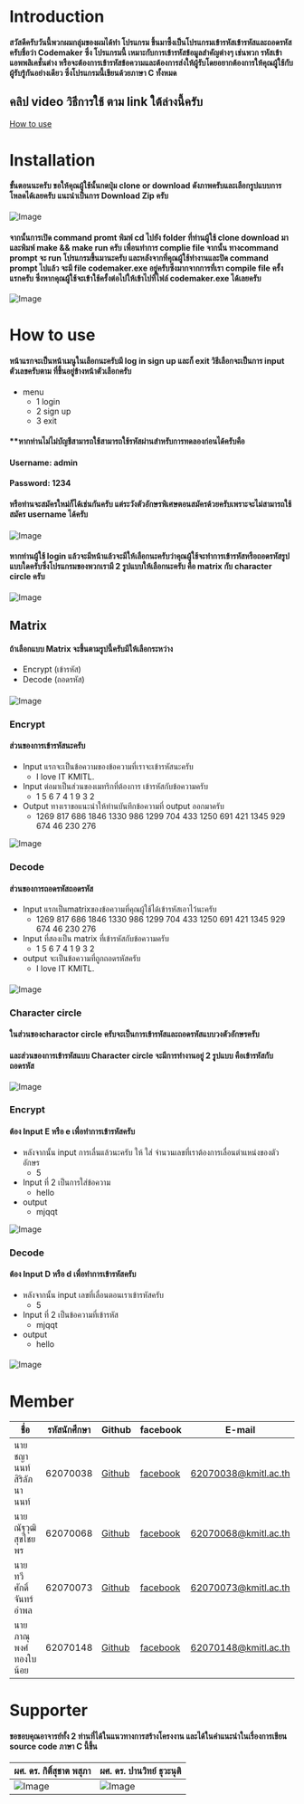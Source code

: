 # Introduction

#### สวัสดีครับวันนี้พวกผมกลุ่มของผมได้ทำ โปรแกรม ขึ้นมาซึ้งเป็นโปรแกรมเข้ารหัสเข้ารหัสและถอดรหัสครับชื่อว่า Codemaker ซึ่ง โปรแกรมนี้ เหมาะกับการเข้ารหัสข้อมูลสำคัญต่างๆ เช่นพวก รหัสเข้าแอพพลิเคชั่นต่าง หรือจะต้องการเข้ารหัสข้อความและต้องการส่งให้ผู้รับโดยอยากต้องการให้คุณผู้ใช้กับผู้รับรู้กันอย่างเดียว ซึ่งโปรแกรมนี้เขียนด้วยภาษา C ทั้งหมด

## คลิป video วิธีการใช้ ตาม link ใต้ล่างนี้ครับ
[How to use](https://youtu.be/-korO6F6Ro4)


# Installation
#### ขั้นตอนนะครับ ขอให้คุณผู้ใช้นั้นกดปุ่ม clone or download ดังภาพครับและเลือกรูปแบบการโหลดได้เลยครับ แนะนำเป็นการ Download Zip ครับ 
 ![Image](picture/Clonetest.png)

#### จากนั้นการเปิด command promt พิมพ์ cd ไปยัง folder ที่ท่านผู้ใช้ clone download มา และพิมพ์ make && make run ครับ เพื่อนทำการ complie file จากนั้น ทางcommand prompt จะ run โปรแกรมขึ้นมานะครับ และหลังจากที่คุณผู้ใช้ทำงานและปิด command prompt ไปแล้ว จะมี file codemaker.exe อยู่ครับซึ่งมากจากการที่เรา compile file ครั้งแรกครับ ซึ่งหากคุณผู้ใช้จะเข้าใช้ครั้งต่อไปให้เข้าไปที่ไฟล์ codemaker.exe ได้เลยครับ

![Image](picture/filecode.png)

# How to use

#### หน้าแรกจะเป็นหน้าเมนูในเลือกนะครับมี log in  sign up และก็ exit วิธีเลือกจะเป็นการ input ตัวเลขครับตาม ที่ขึ้นอยู่ข้างหน้าตัวเลือกครับ 

* menu
    * 1 login 
    * 2 sign up 
    * 3 exit
#### **หากท่านไม่ไม่บัญชีสามารถใช้สามารถใช้รหัสผ่านสำหรับการทดลองก่อนได้ครับคือ 
#### Username: admin
#### Password: 1234
#### หรือท่านจะสมัครใหม่ก็ได้เช่นกันครับ แต่ระวังตัวอักษรพิเศษตอนสมัครด้วยครับเพราะจะไม่สามารถใช้สมัคร username ได้ครับ
####  

![Image](picture/home.jpg)



#### หากท่านผู้ใช้ login แล้วจะมีหน้าแล้วจะมีให้เลือกนะครับว่าคุณผู้ใช้จะทำการเข้ารหัสหรือถอดรหัสรูปแบบใดครับซึ่งโปรแกรมของพวกเรามี 2 รูปแบบให้เลือกนะครับ คือ matrix กับ character circle ครับ

![Image](picture/choosefe.jpg)
## Matrix
#### 
#### ถ้าเลือกแบบ Matrix จะขึ้นตามรูปนี้ครับมีให้เลือกระหว่าง 
* Encrypt (เข้ารหัส)
* Decode (ถอดรหัส)
#### 
![Image](picture/chooseop.jpg)
### Encrypt

#### ส่วนของการเข้ารหัสนะครับ 
* Input แรกจะเป็นข้อความของข้อความที่เราจะเข้ารหัสนะครับ
    * I love IT KMITL.
* Input ต่อมาเป็นส่วนของเมทริกที่ต้องการ เข้ารหัสกับข้อความครับ 
    * 1 5 6 7 4 1 9 3 2
* Output ทางเราขอแนะนำให้ท่านบันทึกข้อความที่ output ออกมาครับ
    * 1269 817 686 1846 1330 986 1299 704 433 1250 691 421 1345 929 674 46 230 276

![Image](picture/matrixen.jpg)

### Decode
#### ส่วนของการถอดรหัสถอดรหัส
* Input แรกเป็นmatrixของข้อความที่คุณผู้ใช้ได้เข้ารหัสเอาไว้นะครับ
    * 1269 817 686 1846 1330 986 1299 704 433 1250 691 421 1345 929 674 46 230 276
* Input ที่สองเป็น matrix ที่เข้ารหัสกับข้อความครับ
    * 1 5 6 7 4 1 9 3 2
* output จะเป็นข้อความที่ถูกถอดรหัสครับ
    * I love IT KMITL.
#### 
![Image](picture/matrixde.jpg)

### Character circle
#### ในส่วนของcharactor circle ครับจะเป็นการเข้ารหัสและถอดรหัสแบบวงตัวอักษรครับ
#### และส่วนของการเข้ารหัสแบบ Character circle จะมีการทำงานอยู่ 2 รูปแบบ คือเข้ารหัสกับถอดรหัส

![Image](picture/char_circle.jpg)
### Encrypt
#### ต้อง Input E หรือ e เพื่อทำการเข้ารหัสครับ
* หลังจากนั้น input การเลื่นแล้วนะครับ ให้ ใส่ จำนวนเลขที่เราต้องการเลื่อนตำแหน่งของตัวอักษร 
    * 5
* Input ที่ 2 เป็นการใส่ข้อความ
    * hello
* output
    * mjqqt

![Image](picture/char_en.png)
### Decode
#### ต้อง Input D หรือ d เพื่อทำการเข้ารหัสครับ
* หลังจากนั้น input เลขที่เลื่อนตอนเราเข้ารหัสครับ
    * 5
* Input ที่ 2 เป็นข้อความที่เข้ารหัส
    * mjqqt
* output
    * hello
#### 
![Image](picture/char_de.png)

# Member

ชื่อ  | รหัสนักศึกษา  |  Github | facebook | E-mail
----- | ----- | ----- | ----- | ----- |
นายชญานนท์ สิริลัภนานนท์ | 62070038 | [Github](https://github.com/Sixfeetit?fbclid=IwAR1EeYrZjE8cyeQNrwmhUo9cG-wmEBGGwQ_y6OHsjtgmil84-yieQcoL0DI) | [facebook](https://www.facebook.com/chayanonsirilupnanon) | 62070038@kmitl.ac.th
นายณัฐวุฒิ สุขไชยพร | 62070068 | [Github](https://github.com/it62070068?fbclid=IwAR0cDpjqSk4weSprqBOHQouMYYPrtmaX7AbXKtUx3DO0tfWEtYRAHD3G_7g) | [facebook](https://www.facebook.com/oom.nutthavut) |62070068@kmitl.ac.th
นายทวีศักดิ์ จันทร์อำพล | 62070073 | [Github](https://github.com/it62070073?fbclid=IwAR3x8pxCHuIFJ1NN_QTvqYMR7OeSxr9RYCYoIcsyVlG5bGnTUYfZzLtXp70)  | [facebook](https://www.facebook.com/wentwpn) | 62070073@kmitl.ac.th
นายภาณุพงศ์ ทองใบน้อย | 62070148 | [Github](https://github.com/it62070148) | [facebook](https://www.facebook.com/profile.php?id=100008257810779) | 62070148@kmitl.ac.th

# Supporter
#### ขอขอบคุณอาจารย์ทั้ง 2 ท่านที่ได้ในแนวทางการสร้างโครงงาน และได้ในคำแนะนำในเรื่องการเขียน source code ภาษา C นี้ขึ้น

ผศ. ดร. กิติ์สุชาต พสุภา  | ผศ. ดร. ปานวิทย์ ธุวะนุติ  
----- | ----- |
![Image](picture/Aj_kit.jpg) | ![Image](picture/Aj_Panwit.jpg) |
